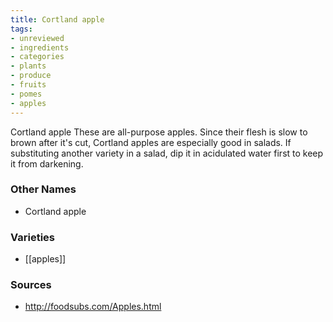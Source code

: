 ```yaml
---
title: Cortland apple
tags:
- unreviewed
- ingredients
- categories
- plants
- produce
- fruits
- pomes
- apples
---
```

Cortland apple These are all-purpose apples. Since their flesh is slow to brown after it's cut, Cortland apples are especially good in salads. If substituting another variety in a salad, dip it in acidulated water first to keep it from darkening.

### Other Names

* Cortland apple

### Varieties

* [[apples]]

### Sources
* http://foodsubs.com/Apples.html
